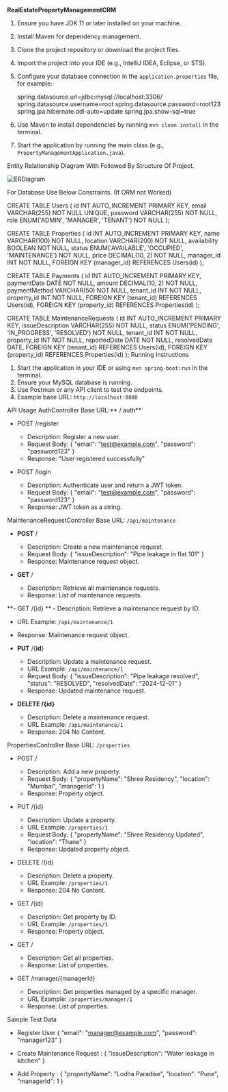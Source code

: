 **RealEstatePropertyManagementCRM**

1. Ensure you have JDK 11 or later installed on your machine.
2. Install Maven for dependency management.
3. Clone the project repository or download the project files.
4. Import the project into your IDE (e.g., IntelliJ IDEA, Eclipse, or STS).
5. Configure your database connection in the `application.properties` file, for example:

    spring.datasource.url=jdbc:mysql://localhost:3306/ 
    spring.datasource.username=root
    spring.datasource.password=root123
    spring.jpa.hibernate.ddl-auto=update
    spring.jpa.show-sql=true

6. Use Maven to install dependencies by running `mvn clean install` in the terminal.
7. Start the application by running the main class (e.g., `PropertyManagementApplication.java`).

Entity Relationship Diagram With Followed By Structure Of Project.


![ERDiagram](https://github.com/user-attachments/assets/ab874d8c-44f3-4c00-8fb5-79fea423043f)



For Database Use Below Constraints. (If ORM not Worked)


CREATE TABLE Users (
    id INT AUTO_INCREMENT PRIMARY KEY,
    email VARCHAR(255) NOT NULL UNIQUE,
    password VARCHAR(255) NOT NULL,
    role ENUM('ADMIN', 'MANAGER', 'TENANT') NOT NULL
);

CREATE TABLE Properties (
    id INT AUTO_INCREMENT PRIMARY KEY,
    name VARCHAR(100) NOT NULL,
    location VARCHAR(200) NOT NULL,
    availability BOOLEAN NOT NULL,
    status ENUM('AVAILABLE', 'OCCUPIED', 'MAINTENANCE') NOT NULL,
    price DECIMAL(10, 2) NOT NULL,
    manager_id INT NOT NULL,
    FOREIGN KEY (manager_id) REFERENCES Users(id)
);

CREATE TABLE Payments (
    id INT AUTO_INCREMENT PRIMARY KEY,
    paymentDate DATE NOT NULL,
    amount DECIMAL(10, 2) NOT NULL,
    paymentMethod VARCHAR(50) NOT NULL,
    tenant_id INT NOT NULL,
    property_id INT NOT NULL,
    FOREIGN KEY (tenant_id) REFERENCES Users(id),
    FOREIGN KEY (property_id) REFERENCES Properties(id)
);

CREATE TABLE MaintenanceRequests (
    id INT AUTO_INCREMENT PRIMARY KEY,
    issueDescription VARCHAR(255) NOT NULL,
    status ENUM('PENDING', 'IN_PROGRESS', 'RESOLVED') NOT NULL,
    tenant_id INT NOT NULL,
    property_id INT NOT NULL,
    reportedDate DATE NOT NULL,
    resolvedDate DATE,
    FOREIGN KEY (tenant_id) REFERENCES Users(id),
    FOREIGN KEY (property_id) REFERENCES Properties(id)
);
Running Instructions

1. Start the application in your IDE or using `mvn spring-boot:run` in the terminal.
2. Ensure your MySQL database is running.
3. Use Postman or any API client to test the endpoints.
4. Example base URL: `http://localhost:8080`

API Usage
AuthController
Base URL:** / auth**`

- POST /register
  - Description: Register a new user.
  - Request Body:
    {
        "email": "test@example.com",
        "password": "password123"
    }
  - Response: "User registered successfully"

- POST /login
  - Description: Authenticate user and return a JWT token.
  - Request Body:
    {
        "email": "test@example.com",
        "password": "password123"
    }
  - Response: JWT token as a string.

MaintenanceRequestController
Base URL: `/api/maintenance`

- **POST** /
  - Description: Create a new maintenance request.
  - Request Body:
    {
        "issueDescription": "Pipe leakage in flat 101"
    }
  - Response: Maintenance request object.

- **GET** /
  - Description: Retrieve all maintenance requests.
  - Response: List of maintenance requests.

**- GET /{id}
**  - Description: Retrieve a maintenance request by ID.
  - URL Example: `/api/maintenance/1`
  - Response: Maintenance request object.

- **PUT** /{**id**}
  - Description: Update a maintenance request.
  - URL Example: `/api/maintenance/1`
  - Request Body:
    {
        "issueDescription": "Pipe leakage resolved",
        "status": "RESOLVED",
        "resolvedDate": "2024-12-01"
    }
  - Response: Updated maintenance request.

- **DELETE /{id}**
  - Description: Delete a maintenance request.
  - URL Example: `/api/maintenance/1`
  - Response: 204 No Content.

PropertiesController
Base URL: `/properties`

- POST /
  - Description: Add a new property.
  - Request Body:
    {
        "propertyName": "Shree Residency",
        "location": "Mumbai",
        "managerId": 1
    }
  - Response: Property object.

- PUT /{id}
  - Description: Update a property.
  - URL Example: `/properties/1`
  - Request Body:
    {
        "propertyName": "Shree Residency Updated",
        "location": "Thane"
    }
  - Response: Updated property object.

- DELETE /{id}
  - Description: Delete a property.
  - URL Example: `/properties/1`
  - Response: 204 No Content.

- GET /{id}
  - Description: Get property by ID.
  - URL Example: `/properties/1`
  - Response: Property object.

- GET /
  - Description: Get all properties.
  - Response: List of properties.

- GET /manager/{managerId}
  - Description: Get properties managed by a specific manager.
  - URL Example: `/properties/manager/1`
  - Response: List of properties.

Sample Test Data

- Register User
  {
      "email": "manager@example.com",
      "password": "manager123"
  }

- Create Maintenance Request :
  {
      "issueDescription": "Water leakage in kitchen"
  }

- Add Property :
  {
      "propertyName": "Lodha Paradise",
      "location": "Pune",
      "managerId": 1
  }



